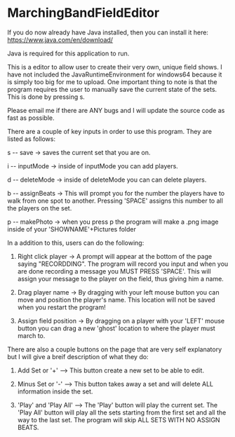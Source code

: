 # MarchingBandFieldEditor
If you do now already have Java installed, then you can install it here: 
https://www.java.com/en/download/

Java is required for this application to run.

This is a editor to allow user to create their very own, unique field shows.
I have not included the JavaRuntimeEnvironment for windows64 because it is simply too big for me to upload.
One important thing to note is that the program requires the user to manually save the current state of the sets. This is done by pressing s.

Please email me if there are ANY bugs and I will update the source code as fast as possible.

There are a couple of key inputs in order to use this program. They are listed as follows:
  
  s -- save
    -> saves the current set that you are on.
    
  i -- inputMode
    -> inside of inputMode you can add players.
  
  d -- deleteMode
    -> inside of deleteMode you can can delete players.
  
  b -- assignBeats
    -> This will prompt you for the number the players have to walk from one spot to another. Pressing 'SPACE' assigns this number to all the players on the set.
  
  p -- makePhoto
    -> when you press p the program will make a .png image inside of your 'SHOWNAME'+Pictures folder

In a addition to this, users can do the following:

  1. Right click player
    -> A prompt will appear at the bottom of the page saying "RECORDDING". The program will record you input and when you are done recording a message you MUST PRESS 'SPACE'. This will assign your message to the player on the field, thus giving him a name.
  
  2. Drag player name
    -> By dragging with your left mouse button you can move and position the player's name. This location will not be saved when you restart the program!
    
  3. Assign field position
    -> By dragging on a player with your 'LEFT' mouse button you can drag a new 'ghost' location to where the player must march to.
  
There are also a couple buttons on the page that are very self explanatory but I will give a breif description of what they do:
  
  1. Add Set or '+'
    --> This button create a new set to be able to edit.
    
  2. Minus Set or '-'
    --> This button takes away a set and will delete ALL information inside the set.
  
  3. 'Play' and 'Play All'
    --> The 'Play' button will play the current set. The 'Play All' button will play all the sets starting from the first set and all the way to the last set. The program will skip ALL SETS WITH NO ASSIGN BEATS.

